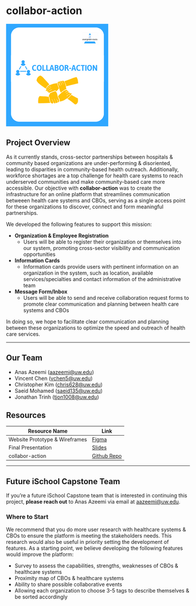 # collabor-action

![logo](logo.png)

## Project Overview 
As it currently stands, cross-sector partnerships between hospitals & community based organizations are under-performing & disoriented, leading to disparities in community-based health outreach. Additionally, workforce shortages are a top challenge for health care systems to reach underserved communities and make community-based care more accessible. Our objective with **collabor-action** was to create the infrastructure for an online platform that streamlines communication betweeen health care systems and CBOs, serving as a single access point for these organizations to discover, connect and form meaningful partnerships.

We developed the following features to support this mission:

- **Organization & Employee Registration** 
    - Users will be able to register their organization or themselves into our system, promoting cross-sector visibility and communication opportunities
- **Information Cards** 
    - Information cards provide users with pertinent information on an organization in the system, such as location, available services/specialties and contact information of the administrative team 
- **Message Form/Inbox** 
    - Users will be able to send and receive collaboration request forms to promote clear communication and planning between health care systems and CBOs

In doing so, we hope to facilitate clear communication and planning between these organizations to optimize the speed and outreach of health care services. 

___

## Our Team 
- Anas Azeemi (aazeemi@uw.edu)
- Vincent Chen (vchen5@uw.edu)
- Christopher Kim (chris628@uw.edu)
- Saeid Mohamed (saeid135@uw.edu)
- Jonathan Trinh (tjon1008@uw.edu)

## Resources

|Resource Name|Link|
|-----------|-----------|
|Website Prototype & Wireframes| [Figma](https://www.figma.com/proto/e8zUsCE0Keh35pdWbtljdo/Capstone-Project-Prototype-2?node-id=1-35&scaling=min-zoom&page-id=0%3A1&starting-point-node-id=1%3A1068)|
|Final Presentation| [Slides](https://docs.google.com/presentation/d/1HO_Gbb9zFn6xtqrn0dmXbMgqcaScAZrmkY_mccyp3Rs/edit?usp=sharing)|
|collabor-action| [Github Repo](https://github.com/Saeid135/evergreen-roots.git)|

___

## Future iSchool Capstone Team
If you’re a future iSchool Capstone team that is interested in continuing this project, **please reach out** to Anas Azeemi via email at aazeemi@uw.edu.

### Where to Start
We recommend that you do more user research with healthcare systems & CBOs to ensure the platform is meeting the stakeholders needs. This research would also be useful in priority setting the development of features. As a starting point, we believe developing the following features would improve the platform:

- Survey to assess the capabilities, strengths, weaknesses of CBOs & healthcare systems 
- Proximity map of CBOs & healthcare systems 
- Ability to share possible collaborative events 
- Allowing each organization to choose 3-5 tags to describe themselves & be sorted accordingly 


